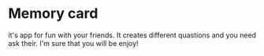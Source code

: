 # Memory card

it's app for fun with your friends. It creates different quastions and you need ask their. I'm sure that you will be enjoy!
